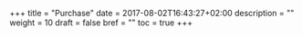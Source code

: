 +++
title = "Purchase"
date = 2017-08-02T16:43:27+02:00
description = ""
weight = 10
draft = false
bref = ""
toc = true
+++

